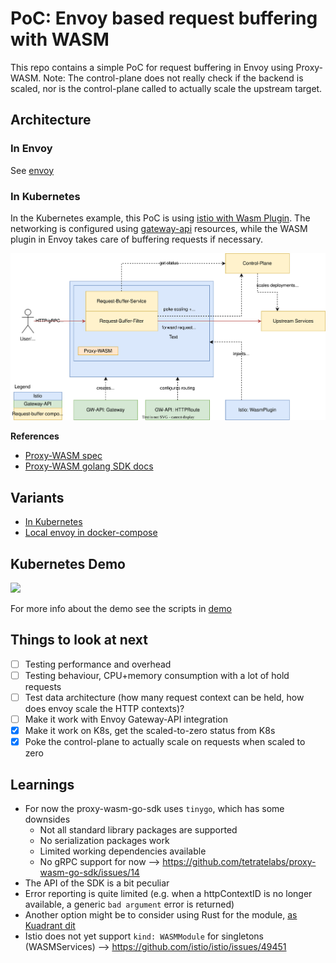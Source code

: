 # PoC: Envoy based request buffering with WASM

This repo contains a simple PoC for request buffering in Envoy using Proxy-WASM.
Note: The control-plane does not really check if the backend is scaled, nor is the control-plane called to actually scale the upstream target. 

## Architecture

### In Envoy

See [envoy](./ENVOY.md#architecture)

### In Kubernetes

In the Kubernetes example, this PoC is using [istio with Wasm Plugin](https://istio.io/latest/docs/reference/config/proxy_extensions/wasm-plugin/). 
The networking is configured using [gateway-api](https://gateway-api.sigs.k8s.io/) resources, while the WASM plugin in Envoy takes care of buffering requests if necessary.

![kubernetes-overview](./docs/kubernetes-overview.drawio.svg)

**References**

* [Proxy-WASM spec](https://github.com/proxy-wasm/spec/blob/master/docs/WebAssembly-in-Envoy.md)
* [Proxy-WASM golang SDK docs](https://github.com/tetratelabs/proxy-wasm-go-sdk/blob/main/doc/OVERVIEW.md)

## Variants

* [In Kubernetes](./KUBERNETES.md)
* [Local envoy in docker-compose](./ENVOY.md)

## Kubernetes Demo

<a href="https://asciinema.org/a/641795" target="_blank"><img src="https://asciinema.org/a/641795.svg" /></a>

For more info about the demo see the scripts in [demo](./kubernetes/demo)


## Things to look at next
 
- [ ] Testing performance and overhead
- [ ] Testing behaviour, CPU+memory consumption with a lot of hold requests
- [ ] Test data architecture (how many request context can be held, how does envoy scale the HTTP contexts)?
- [ ] Make it work with Envoy Gateway-API integration
- [x] Make it work on K8s, get the scaled-to-zero status from K8s
- [x] Poke the control-plane to actually scale on requests when scaled to zero

## Learnings

* For now the proxy-wasm-go-sdk uses `tinygo`, which has some downsides
  * Not all standard library packages are supported
  * No serialization packages work
  * Limited working dependencies available
  * No gRPC support for now --> https://github.com/tetratelabs/proxy-wasm-go-sdk/issues/14
* The API of the SDK is a bit peculiar
* Error reporting is quite limited (e.g. when a httpContextID is no longer available, a generic `bad argument` error is returned)
* Another option might be to consider using Rust for the module, [as Kuadrant dit](https://github.com/Kuadrant/wasm-shim) 
* Istio does not yet support `kind: WASMModule` for singletons (WASMServices) --> https://github.com/istio/istio/issues/49451
